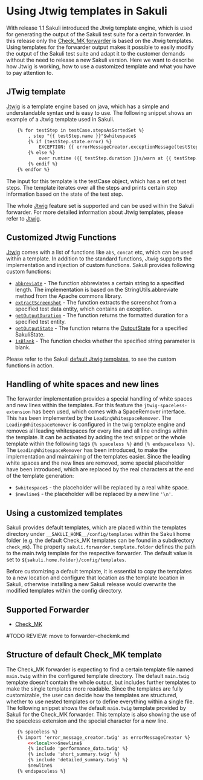 # Using Jtwig templates in Sakuli
With release 1.1 Sakuli introduced the Jtwig template engine, which is used for generating the output of the Sakuli test suite for a certain forwarder. In this release only the [Check_MK forwarder](forwarder-checkmk.md) is based on the Jtwig templates.
Using templates for the forwarder output makes it possible to easily modify the output of the Sakuli test suite and adapt it to the customer demands without the need to release a new Sakuli version.
Here we want to describe how Jtwig is working, how to use a customized template and what you have to pay attention to.

## JTwig template
[Jtwig] is a template engine based on java, which has a simple and understandable syntax und is easy to use. The following snippet shows an example of a Jtwig template used in Sakuli.

```.xml
    {% for testStep in testCase.stepsAsSortedSet %}
        , step "{{ testStep.name }}"$whitespace$
        {% if (testStep.state.error) %}
            EXCEPTION: {{ errorMessageCreator.exceptionMessage(testStep) }}
        {% else %}
            over runtime ({{ testStep.duration }}s/warn at {{ testStep.warningTime }}s)
        {% endif %}
    {% endfor %}
```

The input for this template is the testCase object, which has a set ot test steps. The template iterates over all the steps and prints certain step information based on the state of the test step.

The whole [Jtwig] feature set is supported and can be used within the Sakuli forwarder.
For more detailed information about Jtwig templates, please refer to [Jtwig].


## Customized Jtwig Functions
[Jtwig] comes with a list of functions like `abs`, `concat` etc, which can be used within a template. In addition to the standard functions, Jtwig supports the implementation and injection of custom functions. Sakuli provides following custom functions:
* [`abbreviate`](../src/core/src/main/java/org/sakuli/services/forwarder/configuration/AbbreviateFunction.java) - The function abbreviates a certain string to a specified length. The implementation is based on the StringUtils.abbreviate method from the Apache commons library.
* [`extractScreenshot`](../src/core/src/main/java/org/sakuli/services/forwarder/configuration/ExtractScreenshotFunction.java) - The function extracts the screenshot from a specified test data entity, which contains an exception.
* [`getOutputDuration`](../src/core/src/main/java/org/sakuli/services/forwarder/configuration/GetOutputDurationFunction.java) - The function returns the formatted duration for a specified test entity.
* [`getOutputState`](../src/core/src/main/java/org/sakuli/services/forwarder/configuration/GetOutputStateFunction.java) - The function returns the [OutputState](../src/core/src/main/java/org/sakuli/datamodel/state/SakuliState.java) for a specified SakuliState.
* [`isBlank`](../src/core/src/main/java/org/sakuli/services/forwarder/configuration/IsBlankFunction.java) - The function checks whether the specified string parameter is blank.

Please refer to the Sakuli [default Jtwig templates](../src/common/src/main/resources/org/sakuli/common/config/templates), to see the custom functions in action.


## Handling of white spaces and new lines
The forwarder implementation provides a special handling of white spaces and new lines within the templates. For this feature the `jtwig-spaceless-extension` has been used, which comes with a SpaceRemover interface. This has been implemented by the `LeadingWhitespaceRemover`. The `LeadingWhitespaceRemover` is configured in the twig template engine and removes all leading whitespaces for every line and all line endings within the template. It can be activated by adding the text snippet or the whole template within the following tags `{% spaceless %}` and `{% endspaceless %}`.
The `LeadingWhitespaceRemover` has been introduced, to make the implementation and maintaining of the templates easier.
Since the leading white spaces and the new lines are removed, some special placeholder have been introduced, which are replaced by the real characters at the end of the template generation:
* `$whitespace$` - the placeholder will be replaced by a real white space.
* `$newline$` - the placeholder will be replaced by a new line `'\n'`.


## Using a customized templates
Sakuli provides default templates, which are placed within the templates directory under `__SAKULI_HOME__/config/templates` within the Sakuli home folder (e.g. the default Check_MK templates can be found in a subdirectory `check_mk`).
The property `sakuli.forwarder.template.folder` defines the path to the main.twig template for the respective forwarder. The default value is set to `${sakuli.home.folder}/config/templates`.

Before customizing a default template, it is essential to copy the templates to a new location and configure that location as the template location in Sakuli, otherwise installing a new Sakuli release would overwrite the modified templates within the config directory.

## Supported Forwarder
* [Check_MK](forwarder-checkmk.md)

#TODO REVIEW: move to forwarder-checkmk.md
## Structure of default Check_MK template
The Check_MK forwarder is expecting to find a certain template file named `main.twig` within the configured template directory. The default `main.twig` template doesn't contain the whole output, but includes further templates to make the single templates more readable. Since the templates are fully customizable, the user can decide how the templates are structured, whether to use nested templates or to define everything within a single file.
The following snippet shows the default `main.twig` template provided by Sakuli for the Check_MK forwarder. This template is also showing the use of the spaceless extension and the special character for a new line.

```.xml
    {% spaceless %}
    {% import 'error_message_creator.twig' as errorMessageCreator %}
        <<<local>>>$newline$
        {% include 'performance_data.twig' %}
        {% include 'short_summary.twig' %}
        {% include 'detailed_summary.twig' %}
        $newline$
    {% endspaceless %}
```

[Jtwig]: http://jtwig.org/